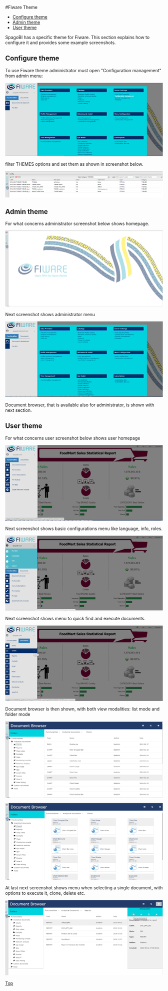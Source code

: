 #<a name="top"></a>Fiware Theme

* [Configure theme](#configure-theme)
* [Admin theme](#admin-theme)
* [User theme](#user-theme)

SpagoBI has a specific theme for Fiware. This section explains how to configure it and provides some example screenshots.

## Configure theme

To use Fiware theme administrator must open "Configuration management" from admin menu:

![](media/SpagoBI_admin_config_management.png)


filter THEMES options and set them as shown in screenshot below.
  
![](media/SpagoBI_admin_theme_config.png)


## Admin theme

For what concerns administrator screenshot below shows homepage.

![](media/SpagoBI_admin_home.png)


Next screenshot shows administrator menu

![](media/SpagoBI_admin_menu.png)

Document browser, that is available also for administrator, is shown with next section. 

## User theme
For what concerns user screenshot below shows user homepage

![](media/SpagoBI-user-menu.png)


Next screenshot shows basic configurations menu like language, info, roles.

![](media/SpagoBI-user-option.png)


Next screenshot shows menu to quick find and execute documents.

![](media/SpagoBI-user-docs.png)


Document browser is then shown, with both view modalities: list mode and folder mode

![](media/SpagoBI-user-doc-browser-list-view.png)

![](media/SpagoBI-user-doc-browser-folder-view.png)


At last next screenshot shows menu when selecting a single document, with options to execute it, clone, delete etc.

![](media/SpagoBI-user-doc-browser-execution.png)
 

[Top](#top)